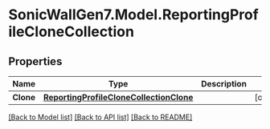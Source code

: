 # SonicWallGen7.Model.ReportingProfileCloneCollection

## Properties

Name | Type | Description | Notes
------------ | ------------- | ------------- | -------------
**Clone** | [**ReportingProfileCloneCollectionClone**](ReportingProfileCloneCollectionClone.md) |  | [optional] 

[[Back to Model list]](../README.md#documentation-for-models) [[Back to API list]](../README.md#documentation-for-api-endpoints) [[Back to README]](../README.md)

